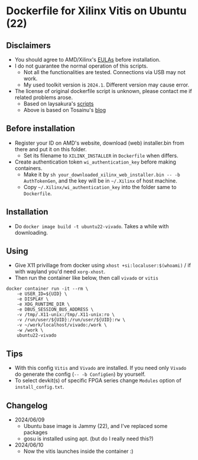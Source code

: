 # Dockerfile for Xilinx Vitis on Ubuntu (22)

## Disclaimers
- You should agree to AMD/Xilinx's [EULAs](https://docs.amd.com/r/en-US/ug973-vivado-release-notes-install-license/Running-the-Installer) before installation.
- I do not guarantee the normal operation of this scripts.
  - Not all the functionalities are tested. Connections via USB may not work.
  - My used toolkit version is `2024.1`. Different version may cause error.
- The license of original dockerfile script is unknown, please contact me if related problems arose.
  - Based on laysakura's [scripts](https://github.com/laysakura/docker-ubuntu-vivado)
  - Above is based on Tosainu's [blog](https://blog.myon.info/entry/2018/09/15/install-xilinx-tools-into-docker-container/)

## Before installation
- Register your ID on AMD's website, download (web) installer.bin from there and put it on this folder.
  - Set its filename to `XILINX_INSTALLER` in `Dockerfile` when differs.
- Create authentication token `wi_authentication_key` before making containers.
  - Make it by `sh your_downloaded_xilinx_web_installer.bin -- -b AuthTokenGen`, and the key will be in `~/.Xilinx` of host machine.
  - Copy `~/.Xilinx/wi_authentication_key` into the folder same to `Dockerfile`.

## Installation
- Do `docker image build -t ubuntu22-vivado`. Takes a while with downloading.

## Using
- Give X11 privillage from docker using `xhost +si:localuser:$(whoami)` / if with wayland you'd need `xorg-xhost`.
- Then run the container like below, then call `vivado` or `vitis`
```
docker container run -it --rm \
    -e USER_ID=${UID} \
    -e DISPLAY \
    -e XDG_RUNTIME_DIR \
    -e DBUS_SESSION_BUS_ADDRESS \
    -v /tmp/.X11-unix:/tmp/.X11-unix:ro \
    -v /run/user/${UID}:/run/user/${UID}:rw \
    -v ~/work/localhost/vivado:/work \
    -w /work \
    ubuntu22-vivado
```

## Tips
- With this config `Vitis` and `Vivado` are installed. If you need only `Vivado` do generate the config (`-- -b ConfigGen`) by yourself.
- To select devkit(s) of specific FPGA series change `Modules` option of `install_config.txt`.

## Changelog
- 2024/06/09
  - Ubuntu base image is Jammy (22), and I've replaced some packages
  - gosu is installed using apt. (but do I really need this?)
- 2024/06/10
  - Now the vitis launches inside the container :)
